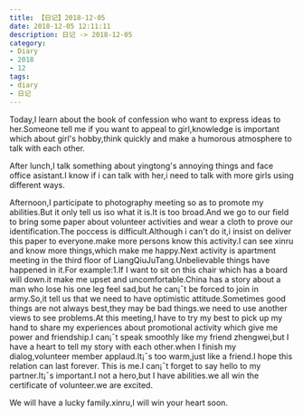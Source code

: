 ```yaml
---
title: 【日记】2018-12-05
date: 2018-12-05 12:11:11
description: 日记 -> 2018-12-05
category:
- Diary
- 2018
- 12
tags:
- diary
- 日记
---
```


Today,I learn about the book of confession who want to express ideas to her.Someone tell me if you want to appeal to girl,knowledge is important which about girl's hobby,think quickly and make a humorous atmosphere to talk with each other. 

After lunch,I talk something about yingtong's annoying things and face office asistant.I know if i can talk with her,i need to talk with more girls using different ways.

Afternoon,I participate to photography meeting so as to promote my abilities.But it only tell us iso  what it is.It is too broad.And we go to our field to bring some paper about volunteer activities and wear a cloth to prove our identification.The poccess is difficult.Although i can't do it,i insist on deliver this paper to everyone.make more persons know this activity.I can see xinru and know more things,which make me happy.Next activity is apartment meeting in the third floor of LiangQiuJuTang.Unbelievable things have happened in it.For example:1.If I want to sit on this chair which has a board will down.it make me upset and uncomfortable.China has a story about a man who lose his one leg feel sad,but he can¡¯t be forced to join in army.So,it tell us that we need to have optimistic attitude.Sometimes good things are not always best,they may be bad things.we need to use another views to see problems.At this meeting,I have to try my best to pick up my hand to share my experiences about promotional activity which give me power and friendship.I can¡¯t speak smoothly like my friend zhengwei,but I have a heart to tell my story with each other.when I finish my dialog,volunteer member applaud.It¡¯s too warm,just like a friend.I hope this relation can last forever.
This is me.I can¡¯t forget to say hello to my partner.It¡¯s important.I not a hero,but I have abilities.we all win the certificate of volunteer.we are excited.

We will have a lucky family.xinru,I will win your heart soon.


